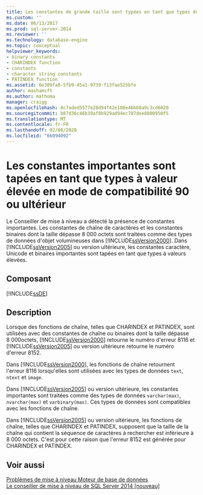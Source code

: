 ```yaml
---
title: Les constantes de grande taille sont typées en tant que types de valeur élevée dans les modes de compatibilité 90 ou ultérieur | Microsoft Docs
ms.custom: ''
ms.date: 06/13/2017
ms.prod: sql-server-2014
ms.reviewer: ''
ms.technology: database-engine
ms.topic: conceptual
helpviewer_keywords:
- binary constants
- CHARINDEX function
- constants
- character string constants
- PATINDEX function
ms.assetid: 6e309fa0-5fb9-45a1-9739-f13fae525bfe
author: mashamsft
ms.author: mathoma
manager: craigg
ms.openlocfilehash: 8c7aded5577e28d94f42e108e46bb8a9c3cd6020
ms.sourcegitcommit: b87d36c46b39af8b929ad94ec707dee8800950f5
ms.translationtype: MT
ms.contentlocale: fr-FR
ms.lasthandoff: 02/08/2020
ms.locfileid: "66094092"
---
```

# <a name="large-constants-are-typed-as-large-value-types-in-90-or-later-compatibility-modes"></a>Les constantes importantes sont tapées en tant que types à valeur élevée en mode de compatibilité 90 ou ultérieur
  Le Conseiller de mise à niveau a détecté la présence de constantes importantes. Les constantes de chaîne de caractères et les constantes binaires dont la taille dépasse 8 000 octets sont traitées comme des types de données d'objet volumineuses dans [!INCLUDE[ssVersion2000](../../includes/ssversion2000-md.md)]. Dans [!INCLUDE[ssVersion2005](../../includes/ssversion2005-md.md)] ou version ultérieure, les constantes caractère, Unicode et binaires importantes sont tapées en tant que types à valeurs élevées.  
  
## <a name="component"></a>Composant  
 [!INCLUDE[ssDE](../../includes/ssde-md.md)]  
  
## <a name="description"></a>Description  
 Lorsque des fonctions de chaîne, telles que CHARINDEX et PATINDEX, sont utilisées avec des constantes de chaîne ou binaires dont la taille dépasse 8 000octets, [!INCLUDE[ssVersion2000](../../includes/ssversion2000-md.md)] retourne le numéro d'erreur 8116 et [!INCLUDE[ssVersion2005](../../includes/ssversion2005-md.md)] ou version ultérieure retourne le numéro d'erreur 8152.  
  
 Dans [!INCLUDE[ssVersion2000](../../includes/ssversion2000-md.md)], les fonctions de chaîne retournent l'erreur 8116 lorsqu'elles sont utilisées avec les types de données `text`, `ntext` et `image`.  
  
 Dans [!INCLUDE[ssVersion2005](../../includes/ssversion2005-md.md)] ou version ultérieure, les constantes importantes sont traitées comme des types de données `varchar(max)`, `nvarchar(max)` et `varbinary(max)`. Ces types de données sont compatibles avec les fonctions de chaîne.  
  
 Dans [!INCLUDE[ssVersion2005](../../includes/ssversion2005-md.md)] ou version ultérieure, les fonctions de chaîne, telles que CHARINDEX et PATINDEX, supposent que la taille de la chaîne qui contient la séquence de caractères à rechercher est inférieure à 8 000 octets. C'est pour cette raison que l'erreur 8152 est générée pour CHARINDEX et PATINDEX.  
  
## <a name="see-also"></a>Voir aussi  
 [Problèmes de mise à niveau Moteur de base de données](../../../2014/sql-server/install/database-engine-upgrade-issues.md)   
 [Le conseiller de mise à niveau de SQL Server 2014 &#91;nouveau&#93;](sql-server-2014-upgrade-advisor.md)  
  
  
